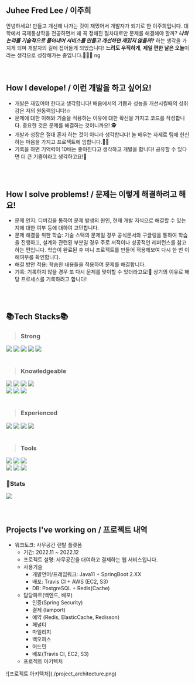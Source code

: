 ## Juhee Fred Lee / 이주희
안녕하세요! 만들고 개선해 나가는 것이 재밌어서 개발자가 되기로 한 이주희입니다.
대학에서 국제통상학을 전공하면서 왜 꼭 정해진 절차대로만 문제를 해결해야 할까? <b><i>나의 논리를 기술적으로 풀어내어 서비스를 만들고 개선하면 재밌지 않을까?</i></b> 하는 생각을 가지게 되며 개발자의 길에 접어들게 되었습니다! <b>느려도 우직하게</b>, <b>제일 편한 날은 오늘</b>이라는 생각으로 성장해가는 중입니다.💪💪💪
ng<br>
<br>
<br>

## How I develope! / 이런 개발을 하고 싶어요!
<ul>
    <li>개발은 재밌어야 한다고 생각합니다! 배움에서의 기쁨과 성능을 개선시킬때의 성취감은 저의 원동력입니다!🔥</li>
    <li>문제에 대한 이해와 기술을 적용하는 이유에 대한 확신을 가지고 코드를 작성합니다. 중요한 것은 문제를 해결하는 것이니까요! 🕵️</li>
    <li>개발과 성장은 절대 혼자 하는 것이 아니라 생각합니다! 늘 배우는 자세로 팀에 헌신하는 마음을 가지고 프로젝트에 임합니다.🙇‍♂️</li>
    <li>기록을 하면 기억력이 10배는 좋아진다고 생각하고 개발을 합니다! 공유할 수 있다면 더 큰 기쁨이라고 생각하고요!📝</li>
</ul>
<br />
<br />

## How I solve problems! / 문제는 이렇게 해결하려고 해요!
<ul>
    <li>문제 인지: 디버깅을 통하여 문제 발생의 원인, 현재 개발 지식으로 해결할 수 있는지에 대한 여부 등에 대하여 고민합니다.</li>
    <li>문제 해결을 위한 학습: 기술 스택의 문제일 경우 공식문서와 구글링을 통하여 학습을 진행하고, 설계와 관련된 부분일 경우 주로 서적이나 성공적인 레퍼런스를 참고하는 편입니다. 학습이 완료된 후 미니 프로젝트를 만들어 적용해보여 다시 한 번 이해여부를 확인합니다.</li>
    <li>해결 방안 적용: 학습한 내용들을 적용하여 문제를 해결합니다.</li>
    <li>기록: 기록하지 않을 경우 또 다시 문제를 맞이할 수 있더라고요!🤣 상기의 이유료 해당 프로세스를 기록하려고 합니다!</li>
</ul>
<br />
<br />

## :books:Tech Stacks:books:

> ### Strong
<div>
  <img src="https://img.shields.io/badge/Java-6DB33F?style=for-the-badge&logo=Java&logoColor=white">
  <img src="https://img.shields.io/badge/Spring Boot-6DB33F?style=for-the-badge&logo=Spring Boot&logoColor=white"/>
  <img src="https://img.shields.io/badge/JPA-6DB33F?style=for-the-badge&logo=JPA&logoColor=white"/>
  <img src="https://img.shields.io/badge/Oracle-F80000?style=for-the-badge&logo=Oracle&logoColor=white"/>
  <img src="https://img.shields.io/badge/PostgreSQL-4169E1?style=for-the-badge&logo=PostgreSQL&logoColor=white"/><br>
</div>
<br>

> ### Knowledgeable
<div>
  <img src="https://img.shields.io/badge/Spring Security-6DB33F?style=for-the-badge&logo=Spring Security&logoColor=white"/>
  <img src="https://img.shields.io/badge/MyBatis-000000?style=for-the-badge&logo=MyBatis&logoColor=red"/>
  <img src="https://img.shields.io/badge/Redis-DC382D?style=for-the-badge&logo=Redis&logoColor=white"/>
  <img src="https://img.shields.io/badge/Docker-2496ED?style=for-the-badge&logo=Docker&logoColor=white"/><br>
  <img src="https://img.shields.io/badge/Git-F05032?style=for-the-badge&logo=Git&logoColor=white"/>
  <img src="https://img.shields.io/badge/GitHub-181717?style=for-the-badge&logo=GitHub&logoColor=white"/>
  <img src="https://img.shields.io/badge/Iamport-4169E1?style=for-the-badge&logo=Iamport&logoColor=white"/><br>
</div>
<br>

> ### Experienced
<div>
  <img src="https://img.shields.io/badge/Redis-DC382D?style=for-the-badge&logo=Redis&logoColor=white"/>
  <img src="https://img.shields.io/badge/Amazon EC2-FF9900?style=for-the-badge&logo=Amazon EC2&logoColor=white"/>
  <img src="https://img.shields.io/badge/Amazon RDS-527FFF?style=for-the-badge&logo=Amazon RDS&logoColor=white"/>
  <img src="https://img.shields.io/badge/Tracis CI-964b00?style=for-the-badge&logo=Tracis CI/CD&logoColor=yellow"/>
</div>
<br>

> ### Tools
<div>
  <img src="https://img.shields.io/badge/IntelliJ-000000?style=for-the-badge&logo=IntelliJ IDEA&logoColor=white"/>
  <img src="https://img.shields.io/badge/Eclipse IDE-2C2255?style=for-the-badge&logo=Eclipse IDEA&logoColor=white"/>
  <img src="https://img.shields.io/badge/Visual Studio Code-007ACC?style=for-the-badge&logo=Visual Studio Code&logoColor=white"/><br>
  <img src="https://img.shields.io/badge/Postman-FF6C37?style=for-the-badge&logo=Postman&logoColor=white"/>
  <img src="https://img.shields.io/badge/Swagger-85EA2D?style=for-the-badge&logo=Swagger&logoColor=white"/>
  <img src="https://img.shields.io/badge/Notion-000000?style=for-the-badge&logo=Notion&logoColor=white"/><br>
</div>

### 🦾Stats
<div>
  <img src="https://github-readme-stats.vercel.app/api?username=fredlee613&show_icons=true">
<div>
<br />
<br />

## Projects I've working on / 프로젝트 내역
<ul>
    <li>워크토크: 사무공간 렌탈 플랫폼
      <ul>
        <li>기간: 2022.11 ~ 2022.12</li>  
        <li>프로젝트 설명: 사무공간을 대여하고 결제하는 웹 서비스입니다.</li>  
        <li>사용기술
          <ul>
            <li>개발언어/프레임워크: Java11 + SpringBoot 2.XX</li>
            <li>배포: Travis CI + AWS (EC2, S3)</li>
            <li>DB: PostgreSQL + Redis(Cache)</li>
          </ul>
        </li>  
        <li>담당파트(백엔드, 배포)
          <ul>
            <li>인증(Spring Security)</li>
            <li>결제 (Iamport)</li>
            <li>예약 (Redis, ElasticCache, Redisson)</li>
            <li>페널티</li>
            <li>마일리지</li>
            <li>백오피스</li>
            <li>어드민</li>
            <li>배포(Travis CI, EC2, S3)</li>
          </ul>
        </li>
        <li>프로젝트 아키텍처</li>
      </ul>
    </li>
</ul>
![프로젝트 아키텍처](./project_architecture.png)
<br />
<br />